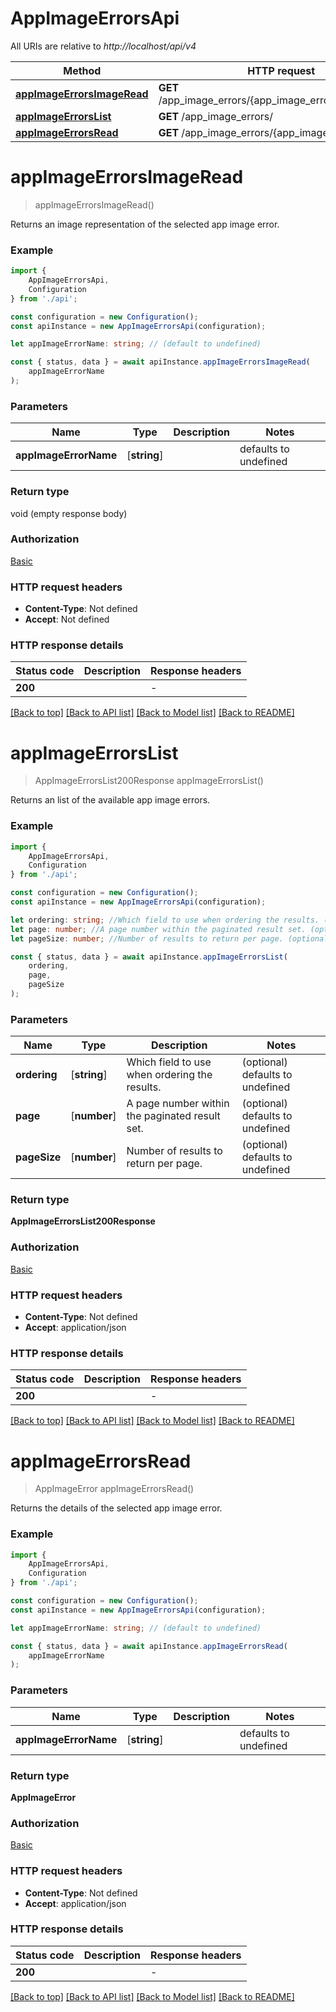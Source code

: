 # AppImageErrorsApi

All URIs are relative to *http://localhost/api/v4*

|Method | HTTP request | Description|
|------------- | ------------- | -------------|
|[**appImageErrorsImageRead**](#appimageerrorsimageread) | **GET** /app_image_errors/{app_image_error_name}/image/ | |
|[**appImageErrorsList**](#appimageerrorslist) | **GET** /app_image_errors/ | |
|[**appImageErrorsRead**](#appimageerrorsread) | **GET** /app_image_errors/{app_image_error_name}/ | |

# **appImageErrorsImageRead**
> appImageErrorsImageRead()

Returns an image representation of the selected app image error.

### Example

```typescript
import {
    AppImageErrorsApi,
    Configuration
} from './api';

const configuration = new Configuration();
const apiInstance = new AppImageErrorsApi(configuration);

let appImageErrorName: string; // (default to undefined)

const { status, data } = await apiInstance.appImageErrorsImageRead(
    appImageErrorName
);
```

### Parameters

|Name | Type | Description  | Notes|
|------------- | ------------- | ------------- | -------------|
| **appImageErrorName** | [**string**] |  | defaults to undefined|


### Return type

void (empty response body)

### Authorization

[Basic](../README.md#Basic)

### HTTP request headers

 - **Content-Type**: Not defined
 - **Accept**: Not defined


### HTTP response details
| Status code | Description | Response headers |
|-------------|-------------|------------------|
|**200** |  |  -  |

[[Back to top]](#) [[Back to API list]](../README.md#documentation-for-api-endpoints) [[Back to Model list]](../README.md#documentation-for-models) [[Back to README]](../README.md)

# **appImageErrorsList**
> AppImageErrorsList200Response appImageErrorsList()

Returns an list of the available app image errors.

### Example

```typescript
import {
    AppImageErrorsApi,
    Configuration
} from './api';

const configuration = new Configuration();
const apiInstance = new AppImageErrorsApi(configuration);

let ordering: string; //Which field to use when ordering the results. (optional) (default to undefined)
let page: number; //A page number within the paginated result set. (optional) (default to undefined)
let pageSize: number; //Number of results to return per page. (optional) (default to undefined)

const { status, data } = await apiInstance.appImageErrorsList(
    ordering,
    page,
    pageSize
);
```

### Parameters

|Name | Type | Description  | Notes|
|------------- | ------------- | ------------- | -------------|
| **ordering** | [**string**] | Which field to use when ordering the results. | (optional) defaults to undefined|
| **page** | [**number**] | A page number within the paginated result set. | (optional) defaults to undefined|
| **pageSize** | [**number**] | Number of results to return per page. | (optional) defaults to undefined|


### Return type

**AppImageErrorsList200Response**

### Authorization

[Basic](../README.md#Basic)

### HTTP request headers

 - **Content-Type**: Not defined
 - **Accept**: application/json


### HTTP response details
| Status code | Description | Response headers |
|-------------|-------------|------------------|
|**200** |  |  -  |

[[Back to top]](#) [[Back to API list]](../README.md#documentation-for-api-endpoints) [[Back to Model list]](../README.md#documentation-for-models) [[Back to README]](../README.md)

# **appImageErrorsRead**
> AppImageError appImageErrorsRead()

Returns the details of the selected app image error.

### Example

```typescript
import {
    AppImageErrorsApi,
    Configuration
} from './api';

const configuration = new Configuration();
const apiInstance = new AppImageErrorsApi(configuration);

let appImageErrorName: string; // (default to undefined)

const { status, data } = await apiInstance.appImageErrorsRead(
    appImageErrorName
);
```

### Parameters

|Name | Type | Description  | Notes|
|------------- | ------------- | ------------- | -------------|
| **appImageErrorName** | [**string**] |  | defaults to undefined|


### Return type

**AppImageError**

### Authorization

[Basic](../README.md#Basic)

### HTTP request headers

 - **Content-Type**: Not defined
 - **Accept**: application/json


### HTTP response details
| Status code | Description | Response headers |
|-------------|-------------|------------------|
|**200** |  |  -  |

[[Back to top]](#) [[Back to API list]](../README.md#documentation-for-api-endpoints) [[Back to Model list]](../README.md#documentation-for-models) [[Back to README]](../README.md)

